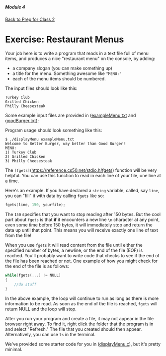 ##### Module 4
[Back to Prep for Class 2](../../class2-prep#files-hex)
# Exercise: Restaurant Menus

Your job here is to write a program that reads in a text file full of menu items, and produces a nice "restaurant menu" on the console, by adding:
* a company slogan (you can make something up)
* a title for the menu. Something awesome like `"MENU:"` 
* each of the menu items should be numbered.

The input files should look like this:

```nohighlight
Turkey Club
Grilled Chicken
Philly Cheesesteak
```
Some example input files are provided in ([exampleMenu.txt](./exampleMenu.txt) and [goodBurger.txt](./goodBurger.txt)); 

Program usage should look something like this:

```nohighlight
$ ./displayMenu exampleMenu.txt
Welcome to Better Burger, way better than Good Burger!
MENU:
1) Turkey Club
2) Grilled Chicken
3) Philly Cheesesteak
```

The `[fgets]`(https://reference.cs50.net/stdio.h/fgets) function will be very helpful. You can use this function to read in each line of your file, one line at a time.

Here's an example. If you have declared a `string` variable, called, say `line`, you can "fill" it with data by calling `fgets` like so:
```c
fgets(line, 150, yourfile);
```
The `150` specifies that you want to stop reading after 150 bytes. But the cool part about `fgets` is that **if** it encounters a new line `\n` character at any point, even some time before 150 bytes, it will immediately stop and return the data up until that point. This means you will receive exactly one line of text from the file!

When you use `fgets` it will read content from the file until either the specified number of bytes, a newline, or the end of the file (EOF) is reached. You'll probably want to write code that checks to see if the end of the file has been reached or not. One example of how you might check for the end of the file is as follows:

```c
while(fgets(...) != NULL)
{
	//do stuff
}
```

In the above example, the loop will continue to run as long as there is more information to be read. As soon as the end of the file is reached, `fgets` will return NULL and the loop will stop.

After you run your program and create a file, it may not appear in the file browser right away. To find it, right click the folder that the program is in and select "Refresh." The file that you created should then appear. Alternatively, you can use ```ls``` in the terminal.

We've provided some starter code for you in ([displayMenu.c](./displayMenu.md)), but it's pretty minimal.


